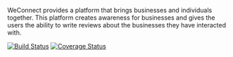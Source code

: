 WeConnect provides a platform that brings businesses and individuals together. This platform creates awareness for businesses and gives the users the ability to write reviews about the businesses they have interacted with.

[![Build Status](https://travis-ci.org/paulusk24/Weconnect_Paulus.svg?branch=master)](https://travis-ci.org/paulusk24/Weconnect_Paulus)
[![Coverage Status](https://coveralls.io/repos/github/paulusk24/Weconnect_Paulus/badge.svg?branch=master)](https://coveralls.io/github/paulusk24/Weconnect_Paulus?branch=master)